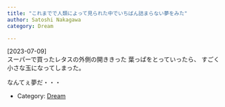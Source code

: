 ```yaml
---
title: "これまでで人類によって見られた中でいちばん詰まらない夢をみた"
author: Satoshi Nakagawa
category: Dream

---
```


[2023-07-09]  
 スーパーで買ったレタスの外側の開ききった
葉っぱをとっていったら、
すごく小さな玉になってしまった。

 なんてぇ夢だ・・・

- Category: [Dream](categories.html#Dream)

